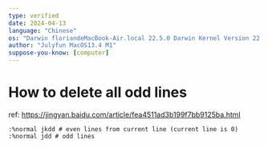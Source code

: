 ```yaml
---
type: verified
date: 2024-04-13
language: "Chinese"
os: "Darwin floriandeMacBook-Air.local 22.5.0 Darwin Kernel Version 22.5.0: Mon Apr 24 20:53:44 PDT 2023; root:xnu-8796.121.2~5/RELEASE_ARM64_T8103 arm64"
author: "Julyfun MacOS13.4 M1"
suppose-you-know: [computer]
---
```


# How to delete all odd lines

ref: https://jingyan.baidu.com/article/fea4511ad3b199f7bb9125ba.html

```
:%normal jkdd # even lines from current line (current line is 0)
:%normal jdd # odd lines
```

